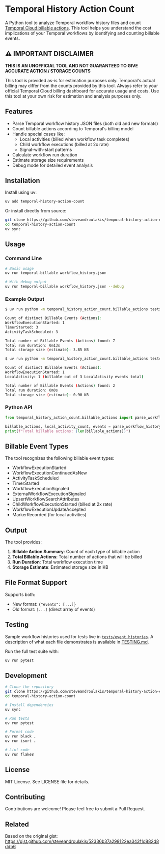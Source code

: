 # Temporal History Action Count

A Python tool to analyze Temporal workflow history files and count [Temporal Cloud billable actions](https://docs.temporal.io/cloud/pricing#action). This tool helps you understand the cost implications of your Temporal workflows by identifying and counting billable events.

## ⚠️ IMPORTANT DISCLAIMER

**THIS IS AN UNOFFICIAL TOOL AND NOT GUARANTEED TO GIVE ACCURATE ACTION / STORAGE COUNTS**

This tool is provided as-is for estimation purposes only. Temporal's actual billing may differ from the counts provided by this tool. Always refer to your official Temporal Cloud billing dashboard for accurate usage and costs. Use this tool at your own risk for estimation and analysis purposes only.

## Features

- Parse Temporal workflow history JSON files (both old and new formats)
- Count billable actions according to Temporal's billing model
- Handle special cases like:
  - Local activities (billed when workflow task completes)
  - Child workflow executions (billed at 2x rate)
  - Signal-with-start patterns
- Calculate workflow run duration
- Estimate storage size requirements
- Debug mode for detailed event analysis

## Installation

Install using uv:

```bash
uv add temporal-history-action-count
```

Or install directly from source:

```bash
git clone https://github.com/steveandroulakis/temporal-history-action-count
cd temporal-history-action-count
uv sync
```

## Usage

### Command Line

```bash
# Basic usage
uv run temporal-billable workflow_history.json

# With debug output
uv run temporal-billable workflow_history.json --debug
```

### Example Output

```bash
$ uv run python -m temporal_history_action_count.billable_actions tests/event_histories/signalwithstart.json

Count of distinct Billable Events (Actions):
WorkflowExecutionStarted: 1
TimerStarted: 3
ActivityTaskScheduled: 3

Total number of Billable Events (Actions) found: 7
Total run duration: 0m13s
Total storage size (estimate): 3.85 KB
```

```bash
$ uv run python -m temporal_history_action_count.billable_actions tests/event_histories/local_activities.json

Count of distinct Billable Events (Actions):
WorkflowExecutionStarted: 1
LocalActivity: 1 (billable out of 3 LocalActivity events total)

Total number of Billable Events (Actions) found: 2
Total run duration: 0m0s
Total storage size (estimate): 0.90 KB
```

### Python API

```python
from temporal_history_action_count.billable_actions import parse_workflow_history

billable_actions, local_activity_count, events = parse_workflow_history("workflow_history.json")
print(f"Total billable actions: {len(billable_actions)}")
```

## Billable Event Types

The tool recognizes the following billable event types:

- WorkflowExecutionStarted
- WorkflowExecutionContinuedAsNew
- ActivityTaskScheduled
- TimerStarted
- WorkflowExecutionSignaled
- ExternalWorkflowExecutionSignaled
- UpsertWorkflowSearchAttributes
- ChildWorkflowExecutionStarted (billed at 2x rate)
- WorkflowExecutionUpdateAccepted
- MarkerRecorded (for local activities)

## Output

The tool provides:

1. **Billable Action Summary**: Count of each type of billable action
2. **Total Billable Actions**: Total number of actions that will be billed
3. **Run Duration**: Total workflow execution time
4. **Storage Estimate**: Estimated storage size in KB

## File Format Support

Supports both:
- New format: `{"events": [...]}`
- Old format: `[...]` (direct array of events)

## Testing

Sample workflow histories used for tests live in
[`tests/event_histories`](tests/event_histories). A description of what each
file demonstrates is available in [TESTING.md](TESTING.md).

Run the full test suite with:

```bash
uv run pytest
```

## Development

```bash
# Clone the repository
git clone https://github.com/steveandroulakis/temporal-history-action-count
cd temporal-history-action-count

# Install dependencies
uv sync

# Run tests
uv run pytest

# Format code
uv run black .
uv run isort .

# Lint code
uv run flake8
```

## License

MIT License. See LICENSE file for details.

## Contributing

Contributions are welcome! Please feel free to submit a Pull Request.

## Related

Based on the original gist: https://gist.github.com/steveandroulakis/52336b37a298122ea343f1d882d8ddb6
